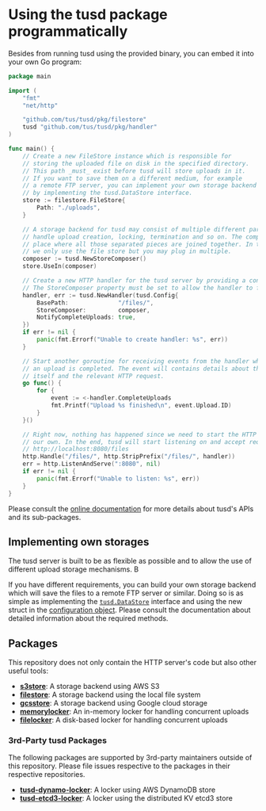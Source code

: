 # Using the tusd package programmatically

Besides from running tusd using the provided binary, you can embed it into your own Go program:

```go
package main

import (
	"fmt"
	"net/http"

	"github.com/tus/tusd/pkg/filestore"
	tusd "github.com/tus/tusd/pkg/handler"
)

func main() {
	// Create a new FileStore instance which is responsible for
	// storing the uploaded file on disk in the specified directory.
	// This path _must_ exist before tusd will store uploads in it.
	// If you want to save them on a different medium, for example
	// a remote FTP server, you can implement your own storage backend
	// by implementing the tusd.DataStore interface.
	store := filestore.FileStore{
		Path: "./uploads",
	}

	// A storage backend for tusd may consist of multiple different parts which
	// handle upload creation, locking, termination and so on. The composer is a
	// place where all those separated pieces are joined together. In this example
	// we only use the file store but you may plug in multiple.
	composer := tusd.NewStoreComposer()
	store.UseIn(composer)

	// Create a new HTTP handler for the tusd server by providing a configuration.
	// The StoreComposer property must be set to allow the handler to function.
	handler, err := tusd.NewHandler(tusd.Config{
		BasePath:              "/files/",
		StoreComposer:         composer,
		NotifyCompleteUploads: true,
	})
	if err != nil {
		panic(fmt.Errorf("Unable to create handler: %s", err))
	}

	// Start another goroutine for receiving events from the handler whenever
	// an upload is completed. The event will contains details about the upload
	// itself and the relevant HTTP request.
	go func() {
		for {
			event := <-handler.CompleteUploads
			fmt.Printf("Upload %s finished\n", event.Upload.ID)
		}
	}()

	// Right now, nothing has happened since we need to start the HTTP server on
	// our own. In the end, tusd will start listening on and accept request at
	// http://localhost:8080/files
	http.Handle("/files/", http.StripPrefix("/files/", handler))
	err = http.ListenAndServe(":8080", nil)
	if err != nil {
		panic(fmt.Errorf("Unable to listen: %s", err))
	}
}

```

Please consult the [online documentation](https://godoc.org/github.com/tus/tusd/pkg) for more details about tusd's APIs and its sub-packages.

## Implementing own storages

The tusd server is built to be as flexible as possible and to allow the use of different upload storage mechanisms. B

If you have different requirements, you can build your own storage backend which will save the files to a remote FTP server or similar. Doing so is as simple as implementing the [`tusd.DataStore`](https://godoc.org/github.com/tus/tusd/pkg/#DataStore) interface and using the new struct in the [configuration object](https://godoc.org/github.com/tus/tusd/pkg/#Config). Please consult the documentation about detailed information about the required methods.

## Packages

This repository does not only contain the HTTP server's code but also other
useful tools:

* [**s3store**](https://godoc.org/github.com/tus/tusd/pkg/s3store): A storage backend using AWS S3
* [**filestore**](https://godoc.org/github.com/tus/tusd/pkg/filestore): A storage backend using the local file system
* [**gcsstore**](https://godoc.org/github.com/tus/tusd/pkg/gcsstore): A storage backend using Google cloud storage
* [**memorylocker**](https://godoc.org/github.com/tus/tusd/pkg/memorylocker): An in-memory locker for handling concurrent uploads
* [**filelocker**](https://godoc.org/github.com/tus/tusd/pkg/filelocker): A disk-based locker for handling concurrent uploads

### 3rd-Party tusd Packages

The following packages are supported by 3rd-party maintainers outside of this repository. Please file issues respective to the packages in their respective repositories.

* [**tusd-dynamo-locker**](https://github.com/chen-anders/tusd-dynamo-locker): A locker using AWS DynamoDB store
* [**tusd-etcd3-locker**](https://github.com/tus/tusd-etcd3-locker): A locker using the distributed KV etcd3 store
